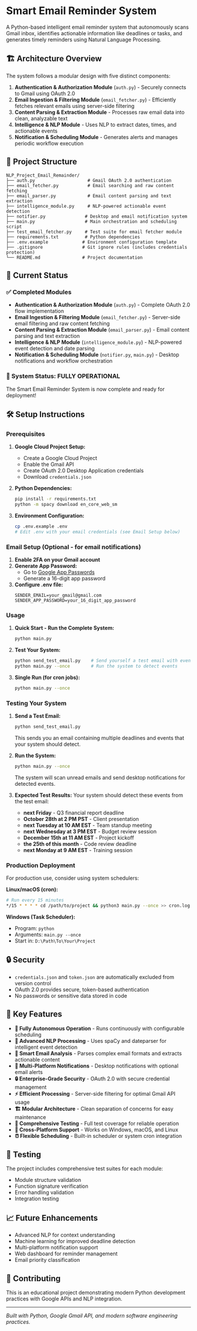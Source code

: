 # Smart Email Reminder System

A Python-based intelligent email reminder system that autonomously scans Gmail inbox, identifies actionable information like deadlines or tasks, and generates timely reminders using Natural Language Processing.

## 🏗️ Architecture Overview

The system follows a modular design with five distinct components:

1. **Authentication & Authorization Module** (`auth.py`) - Securely connects to Gmail using OAuth 2.0
2. **Email Ingestion & Filtering Module** (`email_fetcher.py`) - Efficiently fetches relevant emails using server-side filtering
3. **Content Parsing & Extraction Module** - Processes raw email data into clean, analyzable text
4. **Intelligence & NLP Module** - Uses NLP to extract dates, times, and actionable events
5. **Notification & Scheduling Module** - Generates alerts and manages periodic workflow execution

## 📁 Project Structure

```
NLP_Project_Email_Remainder/
├── auth.py                    # Gmail OAuth 2.0 authentication
├── email_fetcher.py           # Email searching and raw content fetching
├── email_parser.py            # Email content parsing and text extraction
├── intelligence_module.py     # NLP-powered actionable event detection
├── notifier.py               # Desktop and email notification system
├── main.py                   # Main orchestration and scheduling script
├── test_email_fetcher.py     # Test suite for email fetcher module
├── requirements.txt          # Python dependencies
├── .env.example             # Environment configuration template
├── .gitignore               # Git ignore rules (includes credentials protection)
└── README.md                # Project documentation
```

## 🚀 Current Status

### ✅ Completed Modules

- **Authentication & Authorization Module** (`auth.py`) - Complete OAuth 2.0 flow implementation
- **Email Ingestion & Filtering Module** (`email_fetcher.py`) - Server-side email filtering and raw content fetching
- **Content Parsing & Extraction Module** (`email_parser.py`) - Email content parsing and text extraction
- **Intelligence & NLP Module** (`intelligence_module.py`) - NLP-powered event detection and date parsing
- **Notification & Scheduling Module** (`notifier.py`, `main.py`) - Desktop notifications and workflow orchestration

### 🎯 System Status: **FULLY OPERATIONAL**

The Smart Email Reminder System is now complete and ready for deployment!

## 🛠️ Setup Instructions

### Prerequisites

1. **Google Cloud Project Setup:**
   - Create a Google Cloud Project
   - Enable the Gmail API
   - Create OAuth 2.0 Desktop Application credentials
   - Download `credentials.json`

2. **Python Dependencies:**
   ```bash
   pip install -r requirements.txt
   python -m spacy download en_core_web_sm
   ```

3. **Environment Configuration:**
   ```bash
   cp .env.example .env
   # Edit .env with your email credentials (see Email Setup below)
   ```

### Email Setup (Optional - for email notifications)

1. **Enable 2FA on your Gmail account**
2. **Generate App Password:**
   - Go to [Google App Passwords](https://myaccount.google.com/apppasswords)
   - Generate a 16-digit app password
3. **Configure .env file:**
   ```
   SENDER_EMAIL=your_gmail@gmail.com
   SENDER_APP_PASSWORD=your_16_digit_app_password
   ```

### Usage

1. **Quick Start - Run the Complete System:**
   ```bash
   python main.py
   ```

2. **Test Your System:**
   ```bash
   python send_test_email.py    # Send yourself a test email with events
   python main.py --once        # Run the system to detect events
   ```

3. **Single Run (for cron jobs):**
   ```bash
   python main.py --once
   ```

### Testing Your System

1. **Send a Test Email:**
   ```bash
   python send_test_email.py
   ```
   This sends you an email containing multiple deadlines and events that your system should detect.

2. **Run the System:**
   ```bash
   python main.py --once
   ```
   The system will scan unread emails and send desktop notifications for detected events.

3. **Expected Test Results:**
   Your system should detect these events from the test email:
   - **next Friday** - Q3 financial report deadline
   - **October 28th at 2 PM PST** - Client presentation
   - **next Tuesday at 10 AM EST** - Team standup meeting
   - **next Wednesday at 3 PM EST** - Budget review session
   - **December 15th at 11 AM EST** - Project kickoff
   - **the 25th of this month** - Code review deadline
   - **next Monday at 9 AM EST** - Training session

### Production Deployment

For production use, consider using system schedulers:

**Linux/macOS (cron):**
```bash
# Run every 15 minutes
*/15 * * * * cd /path/to/project && python3 main.py --once >> cron.log 2>&1
```

**Windows (Task Scheduler):**
- Program: `python`
- Arguments: `main.py --once`
- Start in: `D:\Path\To\Your\Project`

## 🔒 Security

- `credentials.json` and `token.json` are automatically excluded from version control
- OAuth 2.0 provides secure, token-based authentication
- No passwords or sensitive data stored in code

## 🎯 Key Features

- **🤖 Fully Autonomous Operation** - Runs continuously with configurable scheduling
- **🧠 Advanced NLP Processing** - Uses spaCy and dateparser for intelligent event detection
- **📧 Smart Email Analysis** - Parses complex email formats and extracts actionable content
- **🔔 Multi-Platform Notifications** - Desktop notifications with optional email alerts
- **🔒 Enterprise-Grade Security** - OAuth 2.0 with secure credential management
- **⚡ Efficient Processing** - Server-side filtering for optimal Gmail API usage
- **🏗️ Modular Architecture** - Clean separation of concerns for easy maintenance
- **🧪 Comprehensive Testing** - Full test coverage for reliable operation
- **📱 Cross-Platform Support** - Works on Windows, macOS, and Linux
- **⏰ Flexible Scheduling** - Built-in scheduler or system cron integration

## 🧪 Testing

The project includes comprehensive test suites for each module:
- Module structure validation
- Function signature verification
- Error handling validation
- Integration testing

## 📈 Future Enhancements

- Advanced NLP for context understanding
- Machine learning for improved deadline detection
- Multi-platform notification support
- Web dashboard for reminder management
- Email priority classification

## 🤝 Contributing

This is an educational project demonstrating modern Python development practices with Google APIs and NLP integration.

---

*Built with Python, Google Gmail API, and modern software engineering practices.*